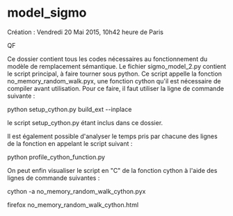 # model_sigmo

Création : Vendredi 20 Mai 2015, 10h42 heure de Paris

QF

Ce dossier contient tous les codes nécessaires au fonctionnement du modèle de remplacement sémantique. 
Le fichier sigmo_model_2.py contient le script principal, à faire tourner sous python. 
Ce script appelle la fonction no_memory_random_walk.pyx, une fonction cython qu'il est nécessaire de compiler avant utilisation. 
Pour ce faire, il faut utiliser la ligne de commande suivante :

python setup_cython.py build_ext --inplace

le script setup_cython.py étant inclus dans ce dossier. 

Il est également possible d'analyser le temps pris par chacune des lignes de la fonction en appelant le script suivant :

python profile_cython_function.py

On peut enfin visualiser le script en "C" de la fonction cython à l'aide des lignes de commande suivantes :

cython -a no_memory_random_walk_cython.pyx

firefox no_memory_random_walk_cython.html 






